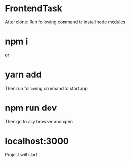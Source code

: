 # FrontendTask

After clone:
Run following command to install node modules
# npm i
or
# yarn add
Then run following command to start app
# npm run dev
Then go to any browser and open
# localhost:3000
Project will start
